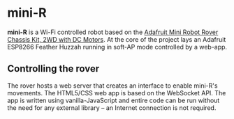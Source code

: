 # mini-R

**mini-R** is a Wi-Fi controlled robot based on the [Adafruit Mini Robot Rover Chassis Kit, 2WD with DC Motors](https://www.adafruit.com/product/2939).
At the core of the project lays an Adafruit ESP8266 Feather Huzzah running in soft-AP mode controlled by a web-app.

## Controlling the rover
The rover hosts a web server that creates an interface to enable mini-R's movements.
The HTML5/CSS web app is based on the WebSocket API. The app is written using vanilla-JavaScript and entire code can be run without the need for any external library – an Internet connection is not required.
